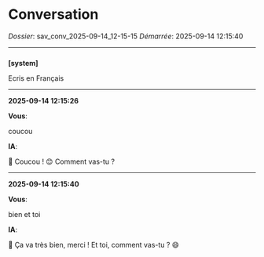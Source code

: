 # Conversation
_Dossier_: sav_conv_2025-09-14_12-15-15
_Démarrée_: 2025-09-14 12:15:40

---

###   
**[system]**


Ecris en Français


---
**2025-09-14 12:15:26**

**Vous**:

coucou

**IA**:

🤖  Coucou ! 😊 Comment vas-tu ?

---
**2025-09-14 12:15:40**

**Vous**:

bien et toi

**IA**:

🤖  Ça va très bien, merci ! Et toi, comment vas-tu ? 😄
